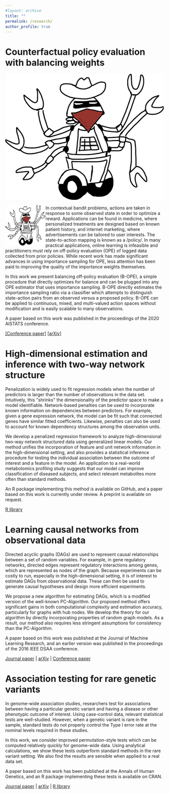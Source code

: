 ```yaml
---
#layout: archive
title: ""
permalink: /research/
author_profile: true
---
```


# Counterfactual policy evaluation with balancing weights

![Bandit](/images/bandit.png)

<img align="left" src="/images/bandit.png" style="width:128px;height:128px;">

In contextual bandit problems, actions are taken in response to some observed state in order to optimize a reward. Applications can be found in medicine, where personalized treatments are designed based on known patient history, and internet marketing, where advertisements can be tailored to user interests. The state-to-action mapping is known as a /policy/. In many practical applications, online learning is infeasible and practitioners must rely on off-policy evaluation (OPE) of logged data collected from prior policies. While recent work has made significant advances in using importance sampling for OPE, less attention has been paid to improving the quality of the importance weights themselves. 

In this work we present balancing off-policy evaluation (B-OPE), a simple procedure that directly optimizes for balance and can be plugged into any OPE estimator that uses importance sampling. B-OPE directly estimates the importance sampling ratio via a classifier which attempts to distinguish state-action pairs from an observed versus a proposed policy. B-OPE can be applied to continuous, mixed, and multi-valued action spaces without modification and is easily scalable to many observations.

A paper based on this work was published in the proceedings of the 2020 AISTATS conference.

[[Conference paper]](http://proceedings.mlr.press/v108/sondhi20a.html)    [[arXiv]](https://arxiv.org/abs/1906.03694)

# High-dimensional estimation and inference with two-way network structure

Penalization is widely used to fit regression models when the number of predictors is larger than the number of observations in the data set. Intuitively, this "shrinks" the dimensionality of the predictor space to make a model identifiable. Network-based penalties can be used to incorporate known information on dependencies between predictors. For example, given a gene expression network, the model can be fit such that connected genes have similar fitted coefficients. Likewise, penalties can also be used to account for known dependency structures among the observation units.  

We develop a penalized regression framework to analyze high-dimensional two-way network structured data using generalized linear models. Our method unifies the incorporation of feature and unit network information in the high-dimensional setting, and also provides a statistical inference procedure for testing the individual association between the outcome of interest and a feature in the model. An application to a real-world metabolomics profiling study suggests that our model can improve classification of diseased subjects, and select relevant metabolites more often than standard methods.

An R package implementing this method is available on GitHub, and a paper based on this work is currently under review. A preprint is available on request.

[R library](https://github.com/asondhi/glmfunk)

# Learning causal networks from observational data

Directed acyclic graphs (DAGs) are used to represent causal relationships between a set of random variables. For example, in gene regulatory networks, directed edges represent regulatory interactions among genes, which are represented as nodes of the graph. Because experiments can be costly to run, especially in the high-dimensional setting, it is of interest to estimate DAGs from observational data. These can then be used to generate causal hypotheses and design more efficient experiments. 

We propose a new algorithm for estimating DAGs, which is a modified version of the well-known PC-Algorithm. Our proposed method offers significant gains in both computational complexity and estimation accuracy, particularly for graphs with hub nodes. We develop the theory for our algorithm by directly incorporating properties of random graph models. As a result, our method also requires less stringent assumptions for consistency than the PC-Algorithm. 

A paper based on this work was published at the Journal of Machine Learning Research, and an earlier version was published in the proceedings of the 2016 IEEE DSAA conference.

[Journal paper](http://jmlr.org/papers/v20/17-601.html) | [arXiv](https://arxiv.org/abs/1806.06209) | [Conference paper](http://ieeexplore.ieee.org/abstract/document/7796967/)

# Association testing for rare genetic variants

In genome-wide association studies, researchers test for associations between having a particular genetic variant and having a disease or other phenotypic outcome of interest. Using case-control data, relevant statistical tests are well-studied. However, when a genetic variant is rare in the sample, standard tests do not properly control the Type I error rate at the nominal levels required in these studies.

In this work, we consider improved permutation-style tests which can be computed relatively quickly for genome-wide data. Using analytical calculations, we show these tests outperform standard methods in the rare variant setting. We also find the results are sensible when applied to a real data set.

A paper based on this work has been published at the Annals of Human Genetics, and an R package implementing these tests is available on CRAN.

[Journal paper](https://doi.org/10.1111/ahg.12229) | [arXiv](https://arxiv.org/abs/1712.06643) | [R library](https://cran.r-project.org/package=AUtests)

